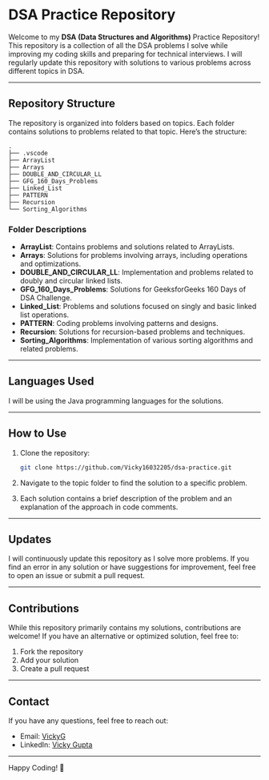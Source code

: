 # DSA Practice Repository

Welcome to my **DSA (Data Structures and Algorithms)** Practice Repository! This repository is a collection of all the DSA problems I solve while improving my coding skills and preparing for technical interviews. I will regularly update this repository with solutions to various problems across different topics in DSA.

---

## Repository Structure
The repository is organized into folders based on topics. Each folder contains solutions to problems related to that topic. Here’s the structure:

```
.
├── .vscode
├── ArrayList
├── Arrays
├── DOUBLE_AND_CIRCULAR_LL
├── GFG_160_Days_Problems
├── Linked_List
├── PATTERN
├── Recursion
└── Sorting_Algorithms
```

### Folder Descriptions
- **ArrayList**: Contains problems and solutions related to ArrayLists.
- **Arrays**: Solutions for problems involving arrays, including operations and optimizations.
- **DOUBLE_AND_CIRCULAR_LL**: Implementation and problems related to doubly and circular linked lists.
- **GFG_160_Days_Problems**: Solutions for GeeksforGeeks 160 Days of DSA Challenge.
- **Linked_List**: Problems and solutions focused on singly and basic linked list operations.
- **PATTERN**: Coding problems involving patterns and designs.
- **Recursion**: Solutions for recursion-based problems and techniques.
- **Sorting_Algorithms**: Implementation of various sorting algorithms and related problems.

---

## Languages Used
I will be using the Java programming languages for the solutions.

---

## How to Use
1. Clone the repository:
   ```bash
   git clone https://github.com/Vicky16032205/dsa-practice.git
   ```

2. Navigate to the topic folder to find the solution to a specific problem.

3. Each solution contains a brief description of the problem and an explanation of the approach in code comments.

---

## Updates
I will continuously update this repository as I solve more problems. If you find an error in any solution or have suggestions for improvement, feel free to open an issue or submit a pull request.

---

## Contributions
While this repository primarily contains my solutions, contributions are welcome! If you have an alternative or optimized solution, feel free to:
1. Fork the repository
2. Add your solution
3. Create a pull request

---

## Contact
If you have any questions, feel free to reach out:
- Email: [VickyG](vickyguptagkp55@gmail.com)
- LinkedIn: [Vicky Gupta](linkedin.com/in/vicky-gupta-2293b9250)

---

Happy Coding! :rocket:


